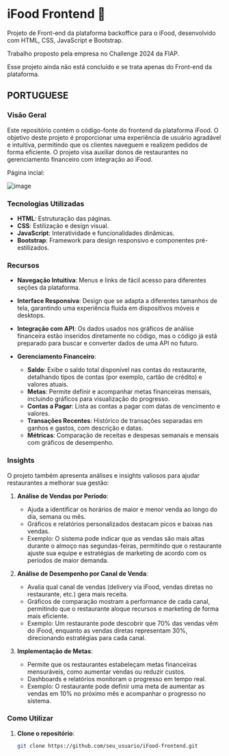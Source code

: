 # iFood Frontend 🎉

Projeto de Front-end da plataforma backoffice para o iFood, desenvolvido com HTML, CSS, JavaScript e Bootstrap.

Trabalho proposto pela empresa no Challenge 2024 da FIAP.

Esse projeto ainda não está concluído e se trata apenas do Front-end da plataforma.

## PORTUGUESE

### Visão Geral

Este repositório contém o código-fonte do frontend da plataforma iFood. O objetivo deste projeto é proporcionar uma experiência de usuário agradável e intuitiva, permitindo que os clientes naveguem e realizem pedidos de forma eficiente. O projeto visa auxiliar donos de restaurantes no gerenciamento financeiro com integração ao iFood.


Página incial:


![image](https://github.com/user-attachments/assets/70fc3e95-4ade-4a0f-b74e-1dbba631da57)

### Tecnologias Utilizadas

- **HTML**: Estruturação das páginas.
- **CSS**: Estilização e design visual.
- **JavaScript**: Interatividade e funcionalidades dinâmicas.
- **Bootstrap**: Framework para design responsivo e componentes pré-estilizados.

### Recursos

- **Navegação Intuitiva**: Menus e links de fácil acesso para diferentes seções da plataforma.
- **Interface Responsiva**: Design que se adapta a diferentes tamanhos de tela, garantindo uma experiência fluida em dispositivos móveis e desktops.
- **Integração com API**: Os dados usados nos gráficos de análise financeira estão inseridos diretamente no código, mas o código já está preparado para buscar e converter dados de uma API no futuro.
  
- **Gerenciamento Financeiro**:
  - **Saldo**: Exibe o saldo total disponível nas contas do restaurante, detalhando tipos de contas (por exemplo, cartão de crédito) e valores atuais.
  - **Metas**: Permite definir e acompanhar metas financeiras mensais, incluindo gráficos para visualização do progresso.
  - **Contas a Pagar**: Lista as contas a pagar com datas de vencimento e valores.
  - **Transações Recentes**: Histórico de transações separadas em ganhos e gastos, com descrição e datas.
  - **Métricas**: Comparação de receitas e despesas semanais e mensais com gráficos de desempenho.

### Insights

O projeto também apresenta análises e insights valiosos para ajudar restaurantes a melhorar sua gestão:

1. **Análise de Vendas por Período**:
   - Ajuda a identificar os horários de maior e menor venda ao longo do dia, semana ou mês.
   - Gráficos e relatórios personalizados destacam picos e baixas nas vendas.
   - Exemplo: O sistema pode indicar que as vendas são mais altas durante o almoço nas segundas-feiras, permitindo que o restaurante ajuste sua equipe e estratégias de marketing de acordo com os períodos de maior demanda.

2. **Análise de Desempenho por Canal de Venda**:
   - Avalia qual canal de vendas (delivery via iFood, vendas diretas no restaurante, etc.) gera mais receita.
   - Gráficos de comparação mostram a performance de cada canal, permitindo que o restaurante aloque recursos e marketing de forma mais eficiente.
   - Exemplo: Um restaurante pode descobrir que 70% das vendas vêm do iFood, enquanto as vendas diretas representam 30%, direcionando estratégias para cada canal.

3. **Implementação de Metas**:
   - Permite que os restaurantes estabeleçam metas financeiras mensuráveis, como aumentar vendas ou reduzir custos.
   - Dashboards e relatórios monitoram o progresso em tempo real.
   - Exemplo: O restaurante pode definir uma meta de aumentar as vendas em 10% no próximo mês e acompanhar o progresso no sistema.


### Como Utilizar

1. **Clone o repositório**:
   ```bash
   git clone https://github.com/seu_usuario/iFood-frontend.git
